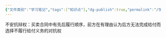 ```yaml
---
{"文件类别":"学习笔记","tags":["知识点"],"dg-publish":true,"permalink":"/学习笔记studyup/知识点cheese/不安抗辩权/","dgPassFrontmatter":true,"created":"2024-10-17T08:51:08.491+08:00","updated":"2024-10-17T08:51:13.434+08:00"}
---
```


不安抗辩权：买卖合同中有先后履行顺序，前方在有理由认为后方无法完成给付而选择不履行给付义务的对抗权